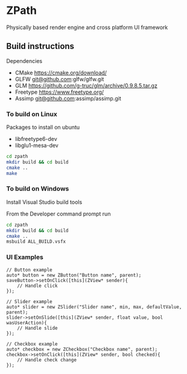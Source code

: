 # ZPath
Physically based render engine and cross platform UI framework 

## Build instructions

Dependencies

* CMake https://cmake.org/download/
* GLFW git@github.com:glfw/glfw.git 
* GLM https://github.com/g-truc/glm/archive/0.9.8.5.tar.gz 
* Freetype https://www.freetype.org/ 
* Assimp git@github.com:assimp/assimp.git

### To build on Linux

Packages to install on ubuntu

* libfreetype6-dev
* libglu1-mesa-dev

```bash
cd zpath 
mkdir build && cd build
cmake ..
make
```

### To build on Windows

Install Visual Studio build tools

From the Developer command prompt run 
```bash
cd zpath 
mkdir build && cd build
cmake ..
msbuild ALL_BUILD.vsfx
```

### UI Examples
```
// Button example
auto* button = new ZButton("Button name", parent);
saveButton->setOnClick([this](ZView* sender){
    // Handle click
});

// Slider example
auto* slider = new ZSlider("Slider name", min, max, defaultValue, parent);
slider->setOnSlide([this](ZView* sender, float value, bool wasUserAction){
    // Handle slide
});

// Checkbox example
auto* checkbox = new ZCheckbox("Checkbox name", parent);
checkbox->setOnClick([this](ZView* sender, bool checked){
    // Handle check change
});
```

